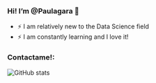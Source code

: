 ### Hi! I’m @Paulagara 👋

- ⚡ I am relatively new to the Data Science field
- ⚡ I am constantly learning and I love it!

### Contactame!:

[linkedin]: https://www.linkedin.com/in/paula-garaventa-data-analyst/

![GitHub stats](https://github-readme-stats.vercel.app/api?username=Paulagara)




